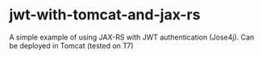 # jwt-with-tomcat-and-jax-rs

A simple example of using JAX-RS with JWT authentication (Jose4j). Can be deployed in Tomcat (tested on T7)
